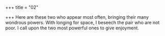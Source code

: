 +++
title = "02"

+++
Here are these two who appear most often, bringing their many
wondrous powers.
With longing for space, I beseech the pair who are not poor. I call upon  the two most powerful ones to give enjoyment. 